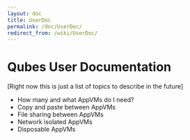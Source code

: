 ```yaml
---
layout: doc
title: UserDoc
permalink: /doc/UserDoc/
redirect_from: /wiki/UserDoc/
---
```


Qubes User Documentation
========================

[Right now this is just a list of topics to describe in the future]

-   How many and what AppVMs do I need?
-   Copy and paste between AppVMs
-   File sharing between AppVMs
-   Network isolated AppVMs
-   Disposable AppVMs


